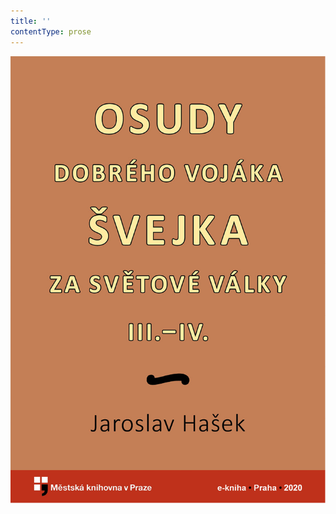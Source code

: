 ```yaml
---
title: ''
contentType: prose
---
```


<section>

![obalka_osudy_dobreho_vojaka_svejka_ii.jpg](./resources/obalka_osudy_dobreho_v_fmt.jpeg)

</section>
